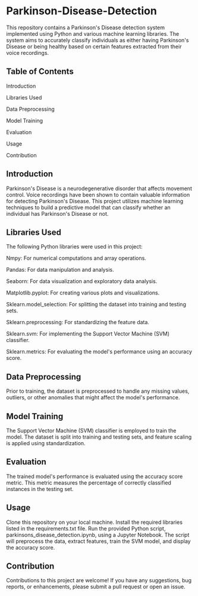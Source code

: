 # Parkinson-Disease-Detection


This repository contains a Parkinson's Disease detection system implemented using Python and various machine learning libraries. The system aims to accurately classify individuals as either having Parkinson's Disease or being healthy based on certain features extracted from their voice recordings.



## Table of Contents

Introduction

Libraries Used

Data Preprocessing

Model Training

Evaluation

Usage

Contribution



## Introduction

Parkinson's Disease is a neurodegenerative disorder that affects movement control. Voice recordings have been shown to contain valuable information for detecting Parkinson's Disease. This project utilizes machine learning techniques to build a predictive model that can classify whether an individual has Parkinson's Disease or not.



## Libraries Used

The following Python libraries were used in this project:

Nmpy: For numerical computations and array operations.

Pandas: For data manipulation and analysis.

Seaborn: For data visualization and exploratory data analysis.

Matplotlib.pyplot: For creating various plots and visualizations.

Sklearn.model_selection: For splitting the dataset into training and testing sets.

Sklearn.preprocessing: For standardizing the feature data.

Sklearn.svm: For implementing the Support Vector Machine (SVM) classifier.

Sklearn.metrics: For evaluating the model's performance using an accuracy score.



## Data Preprocessing
Prior to training, the dataset is preprocessed to handle any missing values, outliers, or other anomalies that might affect the model's performance.



## Model Training
The Support Vector Machine (SVM) classifier is employed to train the model. The dataset is split into training and testing sets, and feature scaling is applied using standardization.



## Evaluation
The trained model's performance is evaluated using the accuracy score metric. This metric measures the percentage of correctly classified instances in the testing set.



## Usage
Clone this repository on your local machine.
Install the required libraries listed in the requirements.txt file.
Run the provided Python script, parkinsons_disease_detection.ipynb, using a Jupyter Notebook.
The script will preprocess the data, extract features, train the SVM model, and display the accuracy score.



## Contribution
Contributions to this project are welcome! If you have any suggestions, bug reports, or enhancements, please submit a pull request or open an issue.


